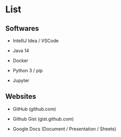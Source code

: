 # List

## Softwares

- IntelliJ Idea / VSCode

- Java 14

- Docker

- Python 3 / pip

- Jupyter

## Websites

- GitHub (github.com)

- Github Gist (gist.github.com)

- Google Docs (Document / Presentation / Sheets)
